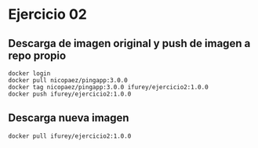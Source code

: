 # Ejercicio 02

## Descarga de imagen original y push de imagen a repo propio

```
docker login
docker pull nicopaez/pingapp:3.0.0
docker tag nicopaez/pingapp:3.0.0 ifurey/ejercicio2:1.0.0
docker push ifurey/ejercicio2:1.0.0
```

## Descarga nueva imagen

```
docker pull ifurey/ejercicio2:1.0.0
```